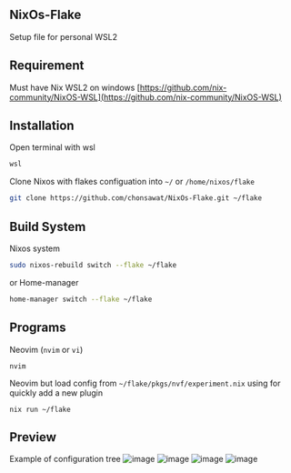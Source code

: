 ## NixOs-Flake
Setup file for personal WSL2

## Requirement
Must have Nix WSL2 on windows
[https://github.com/nix-community/NixOS-WSL](https://github.com/nix-community/NixOS-WSL)

## Installation
Open terminal with wsl
```sh
wsl
```

Clone Nixos with flakes configuation into `~/` or `/home/nixos/flake`
```sh
git clone https://github.com/chonsawat/NixOs-Flake.git ~/flake
```

## Build System
Nixos system 
```sh
sudo nixos-rebuild switch --flake ~/flake
```
or
Home-manager
```sh
home-manager switch --flake ~/flake
```

## Programs
Neovim (`nvim` or `vi`)
```
nvim
```

Neovim but load config from `~/flake/pkgs/nvf/experiment.nix` using for quickly add a new plugin
```
nix run ~/flake
```

## Preview 
Example of configuration tree
![image](https://github.com/user-attachments/assets/7fd1ee82-8fdf-444e-adbb-63a2aaab75fb)
![image](https://github.com/user-attachments/assets/deca3f95-9d7b-4f6e-b6e2-92bc3059d234)
![image](https://github.com/user-attachments/assets/0e691786-82b1-43cf-bada-0555bb467317)
![image](https://github.com/user-attachments/assets/03e51447-d9d1-4c21-81b1-9198cf50374f)

